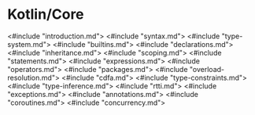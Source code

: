 # Kotlin/Core

<#include "introduction.md">
<#include "syntax.md">
<#include "type-system.md">
<#include "builtins.md">
<#include "declarations.md">
<#include "inheritance.md">
<#include "scoping.md">
<#include "statements.md">
<#include "expressions.md">
<#include "operators.md">
<#include "packages.md">
<#include "overload-resolution.md">
<#include "cdfa.md">
<#include "type-constraints.md">
<#include "type-inference.md">
<#include "rtti.md">
<#include "exceptions.md">
<#include "annotations.md">
<#include "coroutines.md">
<#include "concurrency.md">
